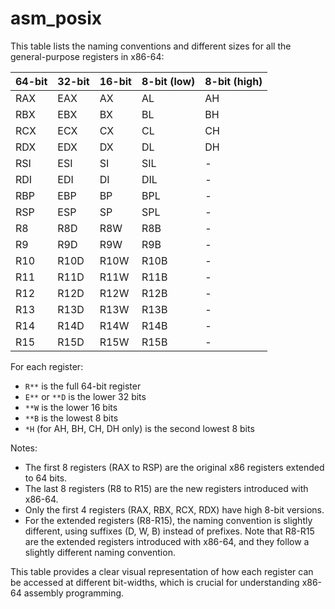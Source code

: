# asm_posix

This table lists the naming conventions and different sizes for all the
general-purpose registers in x86-64:

| 64-bit | 32-bit | 16-bit | 8-bit (low) | 8-bit (high) |
| ------ | ------ | ------ | ----------- | ------------ |
| RAX    | EAX    | AX     | AL          | AH           |
| RBX    | EBX    | BX     | BL          | BH           |
| RCX    | ECX    | CX     | CL          | CH           |
| RDX    | EDX    | DX     | DL          | DH           |
| RSI    | ESI    | SI     | SIL         | -            |
| RDI    | EDI    | DI     | DIL         | -            |
| RBP    | EBP    | BP     | BPL         | -            |
| RSP    | ESP    | SP     | SPL         | -            |
| R8     | R8D    | R8W    | R8B         | -            |
| R9     | R9D    | R9W    | R9B         | -            |
| R10    | R10D   | R10W   | R10B        | -            |
| R11    | R11D   | R11W   | R11B        | -            |
| R12    | R12D   | R12W   | R12B        | -            |
| R13    | R13D   | R13W   | R13B        | -            |
| R14    | R14D   | R14W   | R14B        | -            |
| R15    | R15D   | R15W   | R15B        | -            |

For each register:

- `R**` is the full 64-bit register
- `E**` or `**D` is the lower 32 bits
- `**W` is the lower 16 bits
- `**B` is the lowest 8 bits
- `*H` (for AH, BH, CH, DH only) is the second lowest 8 bits

Notes:

- The first 8 registers (RAX to RSP) are the original x86 registers extended
  to 64 bits.
- The last 8 registers (R8 to R15) are the new registers introduced with
  x86-64.
- Only the first 4 registers (RAX, RBX, RCX, RDX) have high 8-bit versions.
- For the extended registers (R8-R15), the naming convention is slightly
  different, using suffixes (D, W, B) instead of prefixes. Note that R8-R15
  are the extended registers introduced with x86-64, and they follow a slightly
  different naming convention.

This table provides a clear visual representation of how each register can be
accessed at different bit-widths, which is crucial for understanding x86-64
assembly programming.
